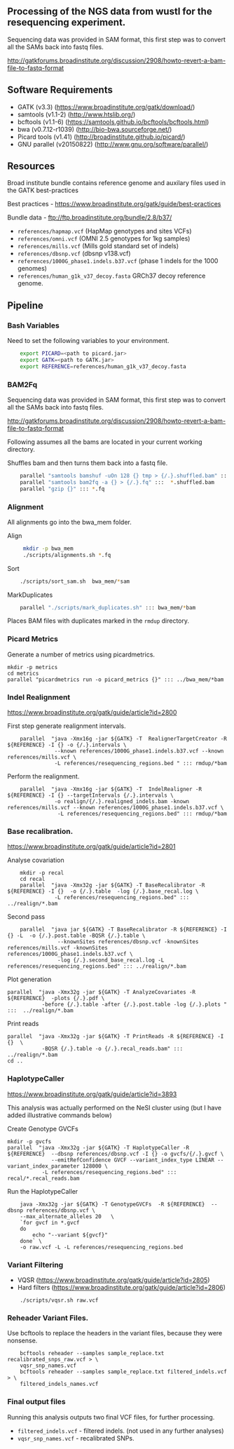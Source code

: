 ## Processing of the NGS data from wustl for the resequencing experiment.

Sequencing data was provided in SAM format, this first step was to convert all
the SAMs back into fastq files. 

http://gatkforums.broadinstitute.org/discussion/2908/howto-revert-a-bam-file-to-fastq-format

## Software Requirements

- GATK (v3.3) (https://www.broadinstitute.org/gatk/download/)
- samtools (v1.1-2) (http://www.htslib.org/)
- bcftools (v1.1-6) (https://samtools.github.io/bcftools/bcftools.html)
- bwa (v0.7.12-r1039) (http://bio-bwa.sourceforge.net/)
- Picard tools (v1.41) (http://broadinstitute.github.io/picard/) 
- GNU parallel (v20150822) (http://www.gnu.org/software/parallel/)

## Resources 

Broad institute bundle contains reference genome and auxilary files used in the GATK best-practices

Best practices - https://www.broadinstitute.org/gatk/guide/best-practices 

Bundle data - ftp://ftp.broadinstitute.org/bundle/2.8/b37/

- ```references/hapmap.vcf``` (HapMap genotypes and sites VCFs)
- ```references/omni.vcf``` (OMNI 2.5 genotypes for 1kg samples)
- ```references/mills.vcf``` (Mills gold standard set of indels)
- ```references/dbsnp.vcf``` (dbsnp v138.vcf)
- ```references/1000G_phase1.indels.b37.vcf``` (phase 1 indels for the 1000 genomes)
- ```references/human_g1k_v37_decoy.fasta``` GRCh37 decoy reference genome.

## Pipeline

### Bash Variables

Need to set the following variables to your environment.

```bash
    export PICARD=<path to picard.jar>
    export GATK=<path to GATK.jar>
    export REFERENCE=references/human_g1k_v37_decoy.fasta
```

### BAM2Fq
Sequencing data was provided in SAM format, this first step was to convert all
the SAMs back into fastq files. 

http://gatkforums.broadinstitute.org/discussion/2908/howto-revert-a-bam-file-to-fastq-format

Following assumes all the bams are located in your current working directory.

Shuffles bam and then turns them back into a fastq file.

```bash
    parallel "samtools bamshuf -uOn 128 {} tmp > {/.}.shuffled.bam" ::: *.bam
    parallel "samtools bam2fq -a {} > {/.}.fq" :::  *.shuffled.bam
    parallel "gzip {}" ::: *.fq
```

### Alignment

All alignments go into the bwa\_mem folder.

Align
```bash
     mkdir -p bwa_mem
     ./scripts/alignments.sh *.fq
```
Sort
```bash
    ./scripts/sort_sam.sh  bwa_mem/*sam
```
MarkDuplicates
```bash
    parallel "./scripts/mark_duplicates.sh" ::: bwa_mem/*bam
```
Places BAM files with duplicates marked in the ```rmdup``` directory. 

### Picard Metrics

Generate a number of metrics using picardmetrics. 

```
mkdir -p metrics
cd metrics
parallel "picardmetrics run -o picard_metrics {}" ::: ../bwa_mem/*bam
```

### Indel Realignment  

https://www.broadinstitute.org/gatk/guide/article?id=2800

First step generate realignment intervals.
```
    parallel  "java -Xmx16g -jar ${GATK} -T  RealignerTargetCreator -R ${REFERENCE} -I {} -o {/.}.intervals \
               --known references/1000G_phase1.indels.b37.vcf --known references/mills.vcf \
               -L references/resequencing_regions.bed " ::: rmdup/*bam
```
Perform the realignment.
```
    parallel  "java -Xmx16g -jar ${GATK} -T  IndelRealigner -R ${REFERENCE} -I {} --targetIntervals {/.}.intervals \ 
               -o realign/{/.}.realigned_indels.bam -known references/mills.vcf --known references/1000G_phase1.indels.b37.vcf \ 
                -L references/resequencing_regions.bed" ::: rmdup/*bam 
```

### Base recalibration.

https://www.broadinstitute.org/gatk/guide/article?id=2801

Analyse covariation
```
    mkdir -p recal
    cd recal
    parallel  "java -Xmx32g -jar ${GATK} -T BaseRecalibrator -R ${REFERENCE} -I {}  -o {/.}.table  -log {/.}.base_recal.log \ 
               -L references/resequencing_regions.bed" ::: ../realign/*.bam
```

Second pass

```
    parallel  "java jar ${GATK} -T BaseRecalibrator -R ${REFERENCE} -I {} -L  -o {/.}.post.table -BQSR {/.}.table \ 
                --knownSites references/dbsnp.vcf -knownSites references/mills.vcf -knownSites references/1000G_phase1.indels.b37.vcf \
                -log {/.}.second_base_recal.log -L references/resequencing_regions.bed" ::: ../realign/*.bam 
```

Plot generation

```
parallel  "java -Xmx32g -jar ${GATK} -T AnalyzeCovariates -R ${REFERENCE}  -plots {/.}.pdf \ 
           -before {/.}.table -after {/.}.post.table -log {/.}.plots " :::  ../realign/*.bam
```

Print reads    

```
parallel  "java -Xmx32g -jar ${GATK} -T PrintReads -R ${REFERENCE} -I {}  \
           -BQSR {/.}.table -o {/.}.recal_reads.bam" ::: ../realign/*.bam
cd .. 
```

### HaplotypeCaller 

https://www.broadinstitute.org/gatk/guide/article?id=3893

This analysis was actually performed on the NeSI cluster using (but I have added illustrative commands below)

Create Genotype GVCFs 

```
mkdir -p gvcfs
parallel  "java -Xmx32g -jar ${GATK} -T HaplotypeCaller -R ${REFERENCE}  --dbsnp references/dbsnp.vcf -I {} -o gvcfs/{/.}.gvcf \
              --emitRefConfidence GVCF --variant_index_type LINEAR --variant_index_parameter 128000 \ 
           -L references/resequencing_regions.bed" ::: recal/*.recal_reads.bam
```

Run the HaplotypeCaller

```
    java -Xmx32g -jar ${GATK} -T GenotypeGVCFs  -R ${REFERENCE}  --dbsnp references/dbsnp.vcf \ 
    --max_alternate_alleles 20   \
    `for gvcf in *.gvcf
    do
        echo "--variant ${gvcf}"
    done` \
    -o raw.vcf -L -L references/resequencing_regions.bed 
```

### Variant Filtering

- VQSR (https://www.broadinstitute.org/gatk/guide/article?id=2805)
- Hard filters (https://www.broadinstitute.org/gatk/guide/article?id=2806)


```
    ./scripts/vqsr.sh raw.vcf 
```


### Reheader Variant Files.

Use bcftools to replace the headers in the variant files, because they were nonsense.

```
    bcftools reheader --samples sample_replace.txt recalibrated_snps_raw.vcf > \
    vqsr_snp_names.vcf
    bcftools reheader --samples sample_replace.txt filtered_indels.vcf > \
    filtered_indels_names.vcf
```

### Final output files

Running this analysis outputs two final VCF files, for further processing.

- ```filtered_indels.vcf``` - filtered indels. (not used in any further analyses)
- ```vqsr_snp_names.vcf``` - recalibrated SNPs.


